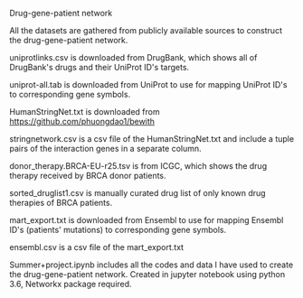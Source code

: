Drug-gene-patient network

All the datasets are gathered from publicly available sources to construct the drug-gene-patient network. 




uniprotlinks.csv is downloaded from DrugBank, which shows all of DrugBank's drugs and their UniProt ID's targets. 

uniprot-all.tab is downloaded from UniProt to use for mapping UniProt ID's to corresponding gene symbols. 

HumanStringNet.txt is downloaded from https://github.com/phuongdao1/bewith

stringnetwork.csv is a csv file of the HumanStringNet.txt and include a tuple pairs of the interaction genes in a separate column. 

donor_therapy.BRCA-EU-r25.tsv is from ICGC, which shows the drug therapy received by BRCA donor patients. 

sorted_druglist1.csv is manually curated drug list of only known drug therapies of BRCA patients. 

mart_export.txt is downloaded from Ensembl to use for mapping Ensembl ID's (patients' mutations) to corresponding gene symbols.

ensembl.csv is a csv file of the mart_export.txt




Summer+project.ipynb includes all the codes and data I have used to create the drug-gene-patient network. 
		Created in jupyter notebook using python 3.6, Networkx package required. 
